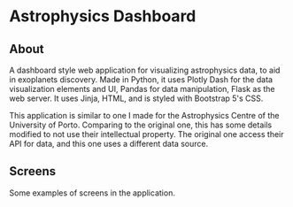 # Astrophysics Dashboard

## About
 A dashboard style web application for visualizing astrophysics data, to aid in exoplanets discovery.
 Made in Python, it uses Plotly Dash for the data visualization elements and UI, Pandas for data manipulation, Flask as the web server. It uses Jinja, HTML, and is styled with Bootstrap 5's CSS.
 
 This application is similar to one I made for the Astrophysics Centre of the University of Porto. Comparing to the original one, this has some details modified to not use their intellectual property. The original one access their API for data, and this one uses a different data source.

## Screens
 Some examples of screens in the application.
